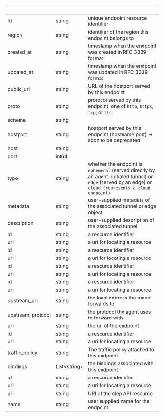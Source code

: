 <!-- Code generated for API Clients. DO NOT EDIT. -->

| &nbsp;            | &nbsp;             | &nbsp;                                                                                                                                                    |
| ----------------- | ------------------ | --------------------------------------------------------------------------------------------------------------------------------------------------------- |
| id                | string             | unique endpoint resource identifier                                                                                                                       |
| region            | string             | identifier of the region this endpoint belongs to                                                                                                         |
| created_at        | string             | timestamp when the endpoint was created in RFC 3339 format                                                                                                |
| updated_at        | string             | timestamp when the endpoint was updated in RFC 3339 format                                                                                                |
| public_url        | string             | URL of the hostport served by this endpoint                                                                                                               |
| proto             | string             | protocol served by this endpoint. one of `http`, `https`, `tcp`, or `tls`                                                                                 |
| scheme            | string             |                                                                                                                                                           |
| hostport          | string             | hostport served by this endpoint (hostname:port) -> soon to be deprecated                                                                                 |
| host              | string             |                                                                                                                                                           |
| port              | int64              |                                                                                                                                                           |
| type              | string             | whether the endpoint is `ephemeral` (served directly by an agent-initiated tunnel) or `edge` (served by an edge) or `cloud (represents a cloud endpoint)` |
| metadata          | string             | user-supplied metadata of the associated tunnel or edge object                                                                                            |
| description       | string             | user-supplied description of the associated tunnel                                                                                                        |
| id                | string             | a resource identifier                                                                                                                                     |
| uri               | string             | a uri for locating a resource                                                                                                                             |
| id                | string             | a resource identifier                                                                                                                                     |
| uri               | string             | a uri for locating a resource                                                                                                                             |
| id                | string             | a resource identifier                                                                                                                                     |
| uri               | string             | a uri for locating a resource                                                                                                                             |
| id                | string             | a resource identifier                                                                                                                                     |
| uri               | string             | a uri for locating a resource                                                                                                                             |
| upstream_url      | string             | the local address the tunnel forwards to                                                                                                                  |
| upstream_protocol | string             | the protocol the agent uses to forward with                                                                                                               |
| url               | string             | the url of the endpoint                                                                                                                                   |
| id                | string             | a resource identifier                                                                                                                                     |
| uri               | string             | a uri for locating a resource                                                                                                                             |
| traffic_policy    | string             | The traffic policy attached to this endpoint                                                                                                              |
| bindings          | List&lt;string&gt; | the bindings associated with this endpoint                                                                                                                |
| id                | string             | a resource identifier                                                                                                                                     |
| uri               | string             | a uri for locating a resource                                                                                                                             |
| uri               | string             | URI of the clep API resource                                                                                                                              |
| name              | string             | user supplied name for the endpoint                                                                                                                       |
